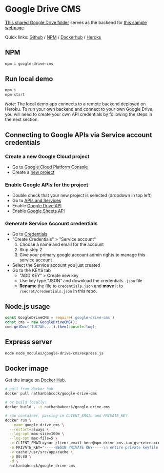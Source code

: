 # Google Drive CMS

[This shared Google Drive folder](https://drive.google.com/drive/folders/1smalxMj6mvavnxE_w7IcATZc-GVPSUd1) serves as the backend for [this sample webpage](https://google-drive-cms.herokuapp.com/).

Quick links: [Github](https://github.com/nathanbabcock/google-drive-cms) / [NPM](https://www.npmjs.com/package/google-drive-cms) / [Dockerhub](https://hub.docker.com/r/nathanbabcock/google-drive-cms) / [Heroku](https://google-drive-cms.herokuapp.com/)

## NPM

```sh
npm i google-drive-cms
```

## Run local demo

```sh
npm i
npm start
```

*Note:* The local demo app connects to a remote backend deployed on Heroku. To run your own backend and connect to your own Google Drive, you will need to create your own API credentials by following the steps in the next section.

## Connecting to Google APIs via Service account credentials

### Create a new Google Cloud project
- Go to [Google Cloud Platform Console](https://console.cloud.google.com/)
- Create a [new project](https://console.cloud.google.com/projectcreate)

### Enable Google APIs for the project
- Double check that your new project is selected (dropdown in top left)
- Go to [APIs and Services](https://console.cloud.google.com/apis/dashboard)
- Enable [Google Drive API](https://console.cloud.google.com/apis/library/drive.googleapis.com)
- Enable [Google Sheets API](https://console.cloud.google.com/marketplace/product/google/sheets.googleapis.com)

### Generate Service Account credentials
- Go to [Credentials](https://console.cloud.google.com/apis/credentials)
- "Create Credentials" > "Service account"
  1. Choose a name and email for the account
  2. Skip step 2
  3. Give your primary google account admin rights to manage this service account
- Select the Service account you just created
- Go to the KEYS tab
  - "ADD KEY" > Create new key
  - Use key type "JSON" and download the credentials `.json` file
  - **Rename** the file to `credentials.json` and **move** it to `/secret/credentials.json` in this repo.

## Node.js usage

```js
const GoogleDriveCMS = require('google-drive-cms')
const cms = new GoogleDriveCMS();
cms.getDoc('1UC7Ah...').then(console.log);
```

## Express server

```sh
node node_modules/google-drive-cms/express.js
```

## Docker image

Get the image on [Docker Hub](https://hub.docker.com/r/nathanbabcock/google-drive-cms).

```sh
# pull from docker hub
docker pull nathanbabcock/google-drive-cms

# or build locally:
docker build . -t nathanbabcock/google-drive-cms

# run container, passing in CLIENT_EMAIL and PRIVATE_KEY 
docker run \
  --name google-drive-cms \
  --restart=always \
  --log-opt max-size=100m \
  --log-opt max-file=5 \
  -e CLIENT_EMAIL=your-client-email-here@npm-drive-cms.iam.gserviceaccount.com \
  -e PRIVATE_KEY="-----BEGIN PRIVATE KEY-----\n entire private keyfile here \n-----END PRIVATE KEY-----\n" \
  -v cache:/usr/src/app/cache \
  -p 80:80 \
  -d \
  nathanbabcock/google-drive-cms
```
